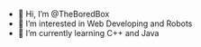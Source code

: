 - 👋 Hi, I’m @TheBoredBox
- 👀 I’m interested in Web Developing and Robots
- 🌱 I’m currently learning C++ and Java
